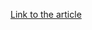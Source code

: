 [Link to the article](https://cybersecuritynews.com/north-korean-hackers-abuse-cloud-based-services-to-deploy-malware/)
